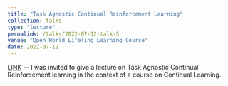 ```yaml
---
title: "Task Agnostic Continual Reinforcement Learning"
collection: talks
type: "lecture"
permalink: /talks/2022-07-12-talk-5
venue: "Open World Lifeling Learning Course"
date: 2022-07-12
---
```


[LINK](https://www.youtube.com/watch?v=w3kxEi8Nd8A&list=PLrWIig8WOF5WmsgGvgRlO5GPWdsBsQp06) -- I was invited to give a lecture on Task Agnostic Continual Reinforcement learning in the context of a course on Continual Learning.
